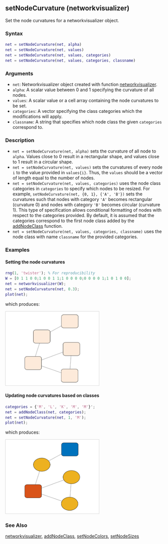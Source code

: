 ## setNodeCurvature (networkvisualizer)
Set the node curvatures for a networkvisualizer object.

### Syntax
```Matlab
net = setNodeCurvature(net, alpha)
net = setNodeCurvature(net, values)
net = setNodeCurvature(net, values, categories)
net = setNodeCurvature(net, values, categories, classname)
```

### Arguments
* ```net```: Networkvisualizer object created with function [networkvisualizer](networkvisualizer.md).
* ```alpha```: A scalar value between 0 and 1 specifying the curvature of all nodes.
* ```values```: A scalar value or a cell array containing the node curvatures to be set.
* ```categories```: A vector specifying the class categories which the modifications will apply.
* ```classname```: A string that specifies which node class the given ```categories``` correspond to.

### Description
* ```net = setNodeCurvature(net, alpha)``` sets the curvature of all node to ```alpha```. Values close to 0 result in a  rectangular shape, and values close to 1 result in a circular shape.
* ```net = setNodeCurvature(net, values)``` sets the curvatures of every node ```i``` to the value provided in ```values{i}```. Thus, the ```values``` should be a vector of length equal to the number of nodes. 
* ```net = setNodeCurvature(net, values, categories)``` uses the node class categories in ```categories``` to specify which nodes to be resized. For example, ```setNodeCurvature(net, {0, 1}, {'A', 'B'})``` sets the curvatures such that nodes with category ```'A'``` becomes rectangular (curvature 0) and nodes with category ```'B'``` becomes circular (curvature 1). This type of specification allows conditional formatting of nodes with respect to the categories provided. By default, it is assumed that the categories correspond to the first node class added by the [addNodeClass](addNodeClass.md) function.
* ```net = setNodeCurvature(net, values, categories, classname)``` uses the node class with name ```classname``` for the provided categories.

### Examples

#### Setting the node curvatures

```Matlab
rng(1, 'twister'); % For reproducibility
W = [0 1 1 0 0;1 0 0 1 1;1 0 0 0 0;0 0 0 0 1;1 0 1 0 0];
net = networkvisualizer(W);
net = setNodeCurvature(net, 0.3);
plot(net);
```
which produces:

<img src="examples/setNodeCurvature-1.png" width="300">

#### Updating node curvatures based on classes

```Matlab
categories = {'M', 'L', 'K', 'M', 'M'}';
net = addNodeClass(net, categories);
net = setNodeCurvature(net, 1, 'M');
plot(net);
```
which produces:

<img src="examples/setNodeCurvature-2.png" width="300">

### See Also
[networkvisualizer](networkvisualizer.md), [addNodeClass](addNodeClass.md), [setNodeColors](setNodeColors.md), [setNodeSizes](setNodeSizes.md)



